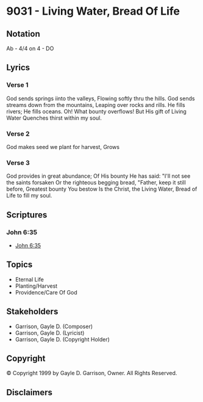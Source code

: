 # 9031 - Living Water, Bread Of Life

## Notation

Ab - 4/4 on 4 - DO

## Lyrics

### Verse 1

God sends springs iinto the valleys, Flowing softly thru the hills. God sends streams down from the mountains, Leaping over rocks and rills. He fills rivers; He fills oceans. Oh! What bounty overflows! But His gift of Living Water Quenches thirst within my soul.

### Verse 2

God makes seed we plant for harvest, Grows

### Verse 3

God provides in great abundance; Of His bounty He has said: "I'll not see the saints forsaken Or the righteous begging bread, "Father, keep it still before, Greatest bounty You bestow Is the Christ, the Living Water, Bread of Life to fill my soul.


## Scriptures

### John 6:35

- [John 6:35](https://www.biblegateway.com/passage/?search=John%206%3A35)


## Topics

- Eternal Life
- Planting/Harvest
- Providence/Care Of God

## Stakeholders

- Garrison, Gayle D. (Composer)
- Garrison, Gayle D. (Lyricist)
- Garrison, Gayle D. (Copyright Holder)

## Copyright

© Copyright 1999 by Gayle D. Garrison, Owner. All Rights Reserved.


## Disclaimers


